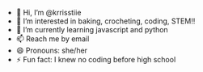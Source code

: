 - 👋 Hi, I’m @krrisstiie
- 👀 I’m interested in baking, crocheting, coding, STEM!!
- 🌱 I’m currently learning javascript and python
- 📫 Reach me by email
- 😄 Pronouns: she/her
- ⚡ Fun fact: I knew no coding before high school

<!---
krrisstiie/krrisstiie is a ✨ special ✨ repository because its `README.md` (this file) appears on your GitHub profile.
You can click the Preview link to take a look at your changes.
--->
